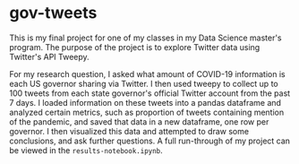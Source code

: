 # gov-tweets

This is my final project for one of my classes in my Data Science master's program. The purpose of the project is to explore Twitter data using Twitter's API Tweepy.  

For my research question, I asked what amount of COVID-19 information is each US governor sharing via Twitter. I then used tweepy to collect up to 100 tweets from each state governor's official Twitter account from the past 7 days. I loaded information on these tweets into a pandas dataframe and analyzed certain metrics, such as proportion of tweets containing mention of the pandemic, and saved that data in a new dataframe, one row per governor. I then visualized this data and attempted to draw some conclusions, and ask further questions. A full run-through of my project can be viewed in the `results-notebook.ipynb`.
